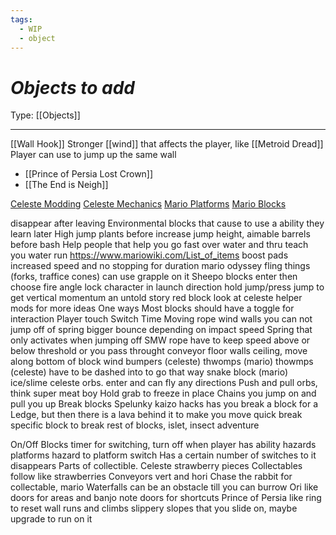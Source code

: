 ```yaml
---
tags:
  - WIP
  - object
---
```

# _Objects to add_

Type: [[Objects]]

----

[[Wall Hook]]
Stronger [[wind]] that affects the player, like [[Metroid Dread]]
Player can use to jump up the same wall
* [[Prince of Persia Lost Crown]]
* [[The End is Neigh]]

[Celeste Modding](https://gamebanana.com/mods/cats/5081?)
[Celeste Mechanics](https://celeste.ink/wiki/Mechanics)
[Mario Platforms](https://www.mariowiki.com/Category:Platforms)
[Mario Blocks](https://www.mariowiki.com/Category:Blocks)

disappear after leaving
Environmental blocks that cause to use a ability they learn later
	High jump plants before increase jump height, aimable barrels before bash
	Help people that help you go fast over water and thru teach you water run
https://www.mariowiki.com/List_of_items
boost pads
	increased speed and no stopping for duration
mario odyssey fling things (forks, traffice cones)
	can use grapple on it
Sheepo blocks
	enter then choose fire angle
	lock character in launch direction
hold jump/press jump to get vertical momentum
	an untold story red block
look at celeste helper mods for more ideas
One ways
Most blocks should have a toggle for interaction
	Player touch
	Switch
	Time
Moving rope
wind
walls you can not jump off of
spring
	bigger bounce depending on impact speed
	Spring that only activates when jumping off
SMW rope
	have to keep speed above or below threshold or you pass throught
conveyor
	floor
	walls
	ceiling, move along bottom of block
wind
bumpers (celeste)
thwomps (mario)
thowmps (celeste) have to be dashed into to go that way
snake block (mario)
ice/slime
celeste orbs. enter and can fly any directions
Push and pull orbs, think super meat boy
Hold grab to freeze in place
Chains you jump on and pull you up
Break blocks 
	Spelunky kaizo hacks has you break a block for a Ledge, but then there is a lava behind it to make you move quick
	break specific block to break rest of blocks, islet, insect adventure

On/Off Blocks
	timer for switching, turn off when player has ability
	hazards
	platforms
	hazard to platform switch
	Has a certain number of switches to it disappears
Parts of collectible. Celeste strawberry pieces
Collectables follow like strawberries
Conveyors vert and hori
Chase the rabbit for collectable, mario
Waterfalls can be an obstacle till you can burrow
Ori like doors for areas and banjo note doors for shortcuts 
Prince of Persia like ring to reset wall runs and climbs
slippery slopes that you slide on, maybe upgrade to run on it